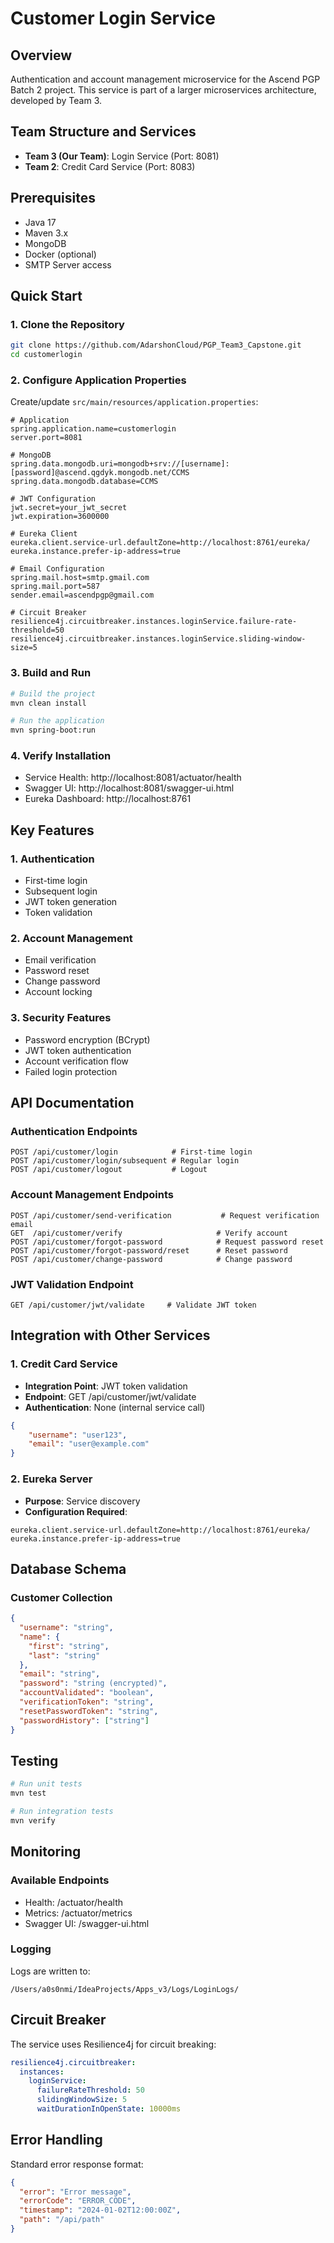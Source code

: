 # Customer Login Service

## Overview
Authentication and account management microservice for the Ascend PGP Batch 2 project. This service is part of a larger microservices architecture, developed by Team 3.

## Team Structure and Services
- **Team 3 (Our Team)**: Login Service (Port: 8081)
- **Team 2**: Credit Card Service (Port: 8083)

## Prerequisites
- Java 17
- Maven 3.x
- MongoDB
- Docker (optional)
- SMTP Server access

## Quick Start

### 1. Clone the Repository
```bash
git clone https://github.com/AdarshonCloud/PGP_Team3_Capstone.git
cd customerlogin
```

### 2. Configure Application Properties
Create/update `src/main/resources/application.properties`:
```properties
# Application
spring.application.name=customerlogin
server.port=8081

# MongoDB
spring.data.mongodb.uri=mongodb+srv://[username]:[password]@ascend.qgdyk.mongodb.net/CCMS
spring.data.mongodb.database=CCMS

# JWT Configuration
jwt.secret=your_jwt_secret
jwt.expiration=3600000

# Eureka Client
eureka.client.service-url.defaultZone=http://localhost:8761/eureka/
eureka.instance.prefer-ip-address=true

# Email Configuration
spring.mail.host=smtp.gmail.com
spring.mail.port=587
sender.email=ascendpgp@gmail.com

# Circuit Breaker
resilience4j.circuitbreaker.instances.loginService.failure-rate-threshold=50
resilience4j.circuitbreaker.instances.loginService.sliding-window-size=5
```

### 3. Build and Run
```bash
# Build the project
mvn clean install

# Run the application
mvn spring-boot:run
```

### 4. Verify Installation
- Service Health: http://localhost:8081/actuator/health
- Swagger UI: http://localhost:8081/swagger-ui.html
- Eureka Dashboard: http://localhost:8761

## Key Features

### 1. Authentication
- First-time login
- Subsequent login
- JWT token generation
- Token validation

### 2. Account Management
- Email verification
- Password reset
- Change password
- Account locking

### 3. Security Features
- Password encryption (BCrypt)
- JWT token authentication
- Account verification flow
- Failed login protection

## API Documentation

### Authentication Endpoints
```
POST /api/customer/login            # First-time login
POST /api/customer/login/subsequent # Regular login
POST /api/customer/logout           # Logout
```

### Account Management Endpoints
```
POST /api/customer/send-verification           # Request verification email
GET  /api/customer/verify                     # Verify account
POST /api/customer/forgot-password            # Request password reset
POST /api/customer/forgot-password/reset      # Reset password
POST /api/customer/change-password            # Change password
```

### JWT Validation Endpoint
```
GET /api/customer/jwt/validate     # Validate JWT token
```

## Integration with Other Services

### 1. Credit Card Service
- **Integration Point**: JWT token validation
- **Endpoint**: GET /api/customer/jwt/validate
- **Authentication**: None (internal service call)
```json
{
    "username": "user123",
    "email": "user@example.com"
}
```

### 2. Eureka Server
- **Purpose**: Service discovery
- **Configuration Required**:
```properties
eureka.client.service-url.defaultZone=http://localhost:8761/eureka/
eureka.instance.prefer-ip-address=true
```

## Database Schema

### Customer Collection
```json
{
  "username": "string",
  "name": {
    "first": "string",
    "last": "string"
  },
  "email": "string",
  "password": "string (encrypted)",
  "accountValidated": "boolean",
  "verificationToken": "string",
  "resetPasswordToken": "string",
  "passwordHistory": ["string"]
}
```

## Testing
```bash
# Run unit tests
mvn test

# Run integration tests
mvn verify
```

## Monitoring

### Available Endpoints
- Health: /actuator/health
- Metrics: /actuator/metrics
- Swagger UI: /swagger-ui.html

### Logging
Logs are written to:
```
/Users/a0s0nmi/IdeaProjects/Apps_v3/Logs/LoginLogs/
```

## Circuit Breaker
The service uses Resilience4j for circuit breaking:
```yaml
resilience4j.circuitbreaker:
  instances:
    loginService:
      failureRateThreshold: 50
      slidingWindowSize: 5
      waitDurationInOpenState: 10000ms
```

## Error Handling
Standard error response format:
```json
{
  "error": "Error message",
  "errorCode": "ERROR_CODE",
  "timestamp": "2024-01-02T12:00:00Z",
  "path": "/api/path"
}
```
